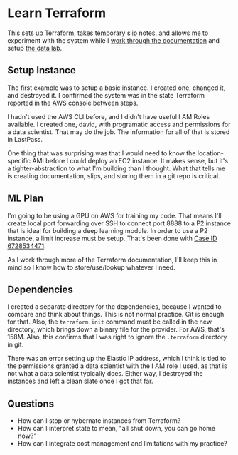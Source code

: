 # Learn Terraform

This sets up Terraform, takes temporary slip notes, and allows me to experiment with the system while I [work through the documentation](https://learn.hashicorp.com/terraform) and setup [the data lab](https://github.com/davidrichards/data_lab).

## Setup Instance

The first example was to setup a basic instance. I created one, changed it, and destroyed it. I confirmed the system was in the state Terraform reported in the AWS console between steps.

I hadn't used the AWS CLI before, and I didn't have useful I AM Roles available. I created one, david, with programatic access and permissions for a data scientist. That may do the job. The information for all of that is stored in LastPass.

One thing that was surprising was that I would need to know the location-specific AMI before I could deploy an EC2 instance. It makes sense, but it's a tighter-abstraction to what I'm building than I thought. What that tells me is creating documentation, slips, and storing them in a git repo is critical.

## ML Plan

I'm going to be using a GPU on AWS for training my code. That means I'll create local port forwarding over SSH to connect port 8888 to a P2 instance that is ideal for building a deep learning module. In order to use a P2 instance, a limit increase must be setup. That's been done with [Case ID 6728534471](https://console.aws.amazon.com/support/cases#/6728534471/en).

As I work through more of the Terraform documentation, I'll keep this in mind so I know how to store/use/lookup whatever I need.

## Dependencies

I created a separate directory for the dependencies, because I wanted to compare and think about things. This is not normal practice. Git is enough for that. Also, the `terraform init` command must be called in the new directory, which brings down a binary file for the provider. For AWS, that's 158M. Also, this confirms that I was right to ignore the `.terraform` directory in git.

There was an error setting up the Elastic IP address, which I think is tied to the permissions granted a data scientist with the I AM role I used, as that is not what a data scientist typically does. Either way, I destroyed the instances and left a clean slate once I got that far.

## Questions

* How can I stop or hybernate instances from Terraform?
* How can I interpret state to mean, "all shut down, you can go home now?"
* How can I integrate cost management and limitations with my practice?

